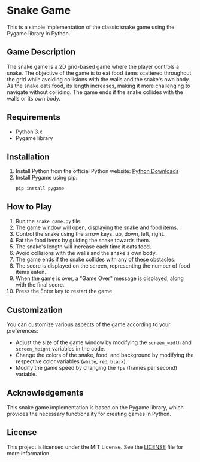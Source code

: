 # Snake Game

This is a simple implementation of the classic snake game using the Pygame library in Python.

## Game Description
The snake game is a 2D grid-based game where the player controls a snake. The objective of the game is to eat food items scattered throughout the grid while avoiding collisions with the walls and the snake's own body. As the snake eats food, its length increases, making it more challenging to navigate without colliding. The game ends if the snake collides with the walls or its own body.

## Requirements
- Python 3.x
- Pygame library

## Installation
1. Install Python from the official Python website: [Python Downloads](https://www.python.org/downloads/)
2. Install Pygame using pip:
   ```
   pip install pygame
   ```

## How to Play
1. Run the `snake_game.py` file.
2. The game window will open, displaying the snake and food items.
3. Control the snake using the arrow keys: up, down, left, right.
4. Eat the food items by guiding the snake towards them.
5. The snake's length will increase each time it eats food.
6. Avoid collisions with the walls and the snake's own body.
7. The game ends if the snake collides with any of these obstacles.
8. The score is displayed on the screen, representing the number of food items eaten.
9. When the game is over, a "Game Over" message is displayed, along with the final score.
10. Press the Enter key to restart the game.

## Customization
You can customize various aspects of the game according to your preferences:
- Adjust the size of the game window by modifying the `screen_width` and `screen_height` variables in the code.
- Change the colors of the snake, food, and background by modifying the respective color variables (`white`, `red`, `black`).
- Modify the game speed by changing the `fps` (frames per second) variable.

## Acknowledgements
This snake game implementation is based on the Pygame library, which provides the necessary functionality for creating games in Python.

## License
This project is licensed under the MIT License. See the [LICENSE](LICENSE) file for more information.

